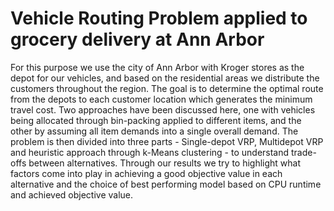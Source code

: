 # Vehicle Routing Problem applied to grocery delivery at Ann Arbor

For this purpose we use the city of Ann Arbor with Kroger stores as the depot for our vehicles, and based on the residential areas we distribute the customers throughout the region. The goal is to determine the optimal route from the depots to each customer location which generates the minimum travel cost. Two approaches have been discussed here, one with vehicles being allocated through bin-packing applied to different items, and the other by assuming all item demands into a single overall demand. The problem is then divided into three parts - Single-depot VRP, Multidepot VRP and heuristic approach through k-Means clustering - to understand trade-offs between alternatives. Through our results we try to highlight what factors come into play in achieving a good objective value in each alternative and the choice of best performing model based on CPU runtime and achieved objective value.
